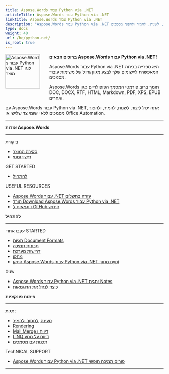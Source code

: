 ```yaml
---
title: Aspose.Words עבור Python via .NET
articleTitle: Aspose.Words עבור Python via .NET
linktitle: Aspose.Words עבור Python via .NET
description: "Aspose.Words עבור Python via .NET היא ספריית כיתה המאפשרת ליישומים שלך לבצע מגוון גדול של משימות עיבוד מסמכים - ליצור, לשנות, להמיר ולהפוך מסמכים."
type: docs
weight: 40
url: /he/python-net/
is_root: true
---
```


<img src="/words/python-net/home_1" alt="Aspose.Words עבור Python via .NET לוגו מוצר" align="left" style="width:110px; margin: 0 30px 30px 0"/>

**ברוכים הבאים Aspose.Words עבור Python via .NET!**

Aspose.Words עבור Python via .NET היא ספרייה בכיתה המאפשרת ליישומים שלך לבצע מגוון גדול של משימות עיבוד מסמכים.

Aspose.Words תומך ברוב פורמטי המסמך הפופולריים כגון DOC, DOCX, RTF, HTML, Markdown, PDF, XPS, EPUB ואחרים.

עם Aspose.Words עבור Python via .NET, אתה יכול ליצור, לשנות, להמיר, ולהפוך מסמכים ללא יישומי צד שלישי או Office Automation.

------

<div class="row">
	<div class="col-md-4">
		<p><b>אודות Aspose.Words</b></p>
			<hr/><p>ביקורת</p>
			<ul>
				<li><a href="/words/he/python-net/product-overview/">סקירה המוצר</a></li>
				<li><a href="/words/he/python-net/licensing/">רישוי ומנוי</a></li>
			</ul>
			<p>GET STARTED</p>
			<ul>
				<li><a href="/words/he/python-net/getting-started/">להתחיל</a></li>
			</ul>
			<p>USEFUL RESOURCES</p>
			<ul>
				<li><a href="https://helpdesk.aspose.com/">Aspose.Words עבור .NET עזרה בתשלום</a></li>
				<li><a href="https://releases.aspose.com/words/python">הורד Download Aspose.Words עבור Python via .NET</a></li>
				<li><a href="https://github.com/aspose-words/Aspose.Words-for-Python-via-.NET">דוגמאות ל GitHub חידוש</a></li>
			</ul>
	</div>
	<div class="col-md-4">
		<p><b>להתחיל</b></p>
			<hr/><p>עקבו אחרי STARTED</p>
			<ul>
				<li><a href="/words/he/python-net/supported-document-formats/">תגיות Document Formats</a></li>
				<li><a href="/words/he/python-net/features/">תכונות תמיכה</a></li>
				<li><a href="/words/he/python-net/system-requirements/">דרישות מערכת</a></li>
				<li><a href="/words/he/python-net/installation/">מתקן</a></li>
				<li><a href="https://pypi.org/project/aspose-words/">התקן Aspose.Words עבור Python via .NET מתוך pypi</a></li>
			</ul>
			<p>שנים</p>
			<ul>
				<li><a href="https://releases.aspose.com/words/python/release-notes/">Aspose.Words עבור Python via .NET תגית: Notes</a></li>
				<li><a href="/words/he/python-net/how-to-run-the-examples/">כיצד לנהל את הדוגמאות</a></li>
			</ul>
	</div>
	<div class="col-md-4">
		<p><b>פיתוח פונקציות</b></p>
			<hr/><p>תגית:</p>
			<ul>
				<li><a href="/words/he/python-net/loading-saving-and-converting/">טעינה, לחסוך ולהמיר</a></li>
				<li><a href="/words/he/python-net/rendering/">Rendering</a></li>
				<li><a href="/words/python-net/mail-merge-and-reporting/">Mail Merge דיווח ו</a></li>
				<li><a href="/words/python-net/linq-reporting-engine/">LINQ דיווח על מנוע</a></li>
				<li><a href="/words/he/python-net/programming-with-documents/">תכנות עם מסמכים</a></li>
			</ul>
			<p>TechNICAL SUPPORT</p>
			<ul>
				<li><a href="https://forum.aspose.com/c/words/8">Aspose.Words עבור Python via .NET פורום תמיכה חופשי</a></li>
			</ul>
	</div>
</div>

------

